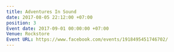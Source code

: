 ```yaml
---
title: Adventures In Sound
date: 2017-08-05 22:12:00 +07:00
position: 3
Event date: 2017-09-01 00:00:00 +07:00
Venue: Rockstore
Event URL: https://www.facebook.com/events/1918495451746702/
---
```


